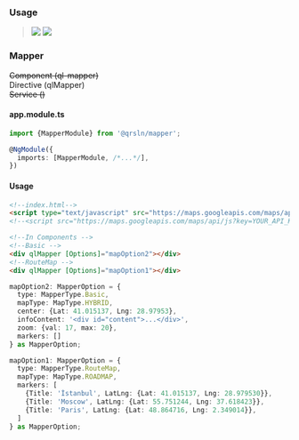 ### Usage

> [![](https://img.shields.io/badge/Main-projects‌‌‌‌‌‌‌-white)](../projects.md)
> [![](https://img.shields.io/badge/readme-white)](readme.md)

### Mapper

~~Component (ql-mapper)~~  
Directive (qlMapper)  
~~Service ()~~

#### app.module.ts

```typescript
import {MapperModule} from '@qrsln/mapper';

@NgModule({
  imports: [MapperModule, /*...*/],
})
```  

#### Usage

```html
<!--index.html-->
<script type="text/javascript" src="https://maps.googleapis.com/maps/api/js?key="></script>
<!--<script src="https://maps.googleapis.com/maps/api/js?key=YOUR_API_KEY"></script>-->

<!--In Components -->
<!--Basic -->
<div qlMapper [Options]="mapOption2"></div>
<!--RouteMap -->
<div qlMapper [Options]="mapOption1"></div>
```

```typescript
mapOption2: MapperOption = {
  type: MapperType.Basic,
  mapType: MapType.HYBRID,
  center: {Lat: 41.015137, Lng: 28.97953},
  infoContent: '<div id="content">...</div>',
  zoom: {val: 17, max: 20},
  markers: []
} as MapperOption;

mapOption1: MapperOption = {
  type: MapperType.RouteMap,
  mapType: MapType.ROADMAP,
  markers: [
    {Title: 'İstanbul', LatLng: {Lat: 41.015137, Lng: 28.979530}},
    {Title: 'Moscow', LatLng: {Lat: 55.751244, Lng: 37.618423}},
    {Title: 'Paris', LatLng: {Lat: 48.864716, Lng: 2.349014}},
  ]
} as MapperOption;
```
